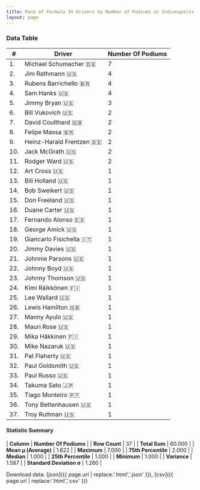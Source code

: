 ```yaml
---
title: Rank of Formula 1® Drivers by Number of Podiums at Indianapolis Motor Speedway
layout: page
---
```


<canvas id="chart" width="400" height="180"></canvas>
<script>
var data = {
    "datasets": [
        {
            "backgroundColor": [
                "#9C8E8D",
                "#9C8E8D",
                "#9C8E8D",
                "#9C8E8D",
                "#9C8E8D",
                "#9C8E8D",
                "#9C8E8D",
                "#9C8E8D",
                "#9C8E8D",
                "#9C8E8D",
                "#9C8E8D",
                "#9C8E8D",
                "#9C8E8D",
                "#9C8E8D",
                "#9C8E8D",
                "#9C8E8D",
                "#9C8E8D",
                "#9C8E8D",
                "#9C8E8D",
                "#9C8E8D",
                "#9C8E8D",
                "#9C8E8D",
                "#9C8E8D",
                "#9C8E8D",
                "#9C8E8D",
                "#9C8E8D",
                "#9C8E8D",
                "#9C8E8D",
                "#9C8E8D",
                "#9C8E8D",
                "#9C8E8D",
                "#9C8E8D",
                "#9C8E8D",
                "#9C8E8D",
                "#9C8E8D",
                "#9C8E8D",
                "#9C8E8D"
            ],
            "borderColor": [
                "#1D181E",
                "#1D181E",
                "#1D181E",
                "#1D181E",
                "#1D181E",
                "#1D181E",
                "#1D181E",
                "#1D181E",
                "#1D181E",
                "#1D181E",
                "#1D181E",
                "#1D181E",
                "#1D181E",
                "#1D181E",
                "#1D181E",
                "#1D181E",
                "#1D181E",
                "#1D181E",
                "#1D181E",
                "#1D181E",
                "#1D181E",
                "#1D181E",
                "#1D181E",
                "#1D181E",
                "#1D181E",
                "#1D181E",
                "#1D181E",
                "#1D181E",
                "#1D181E",
                "#1D181E",
                "#1D181E",
                "#1D181E",
                "#1D181E",
                "#1D181E",
                "#1D181E",
                "#1D181E",
                "#1D181E"
            ],
            "borderWidth": 1,
            "data": [
                7.0,
                4.0,
                4.0,
                4.0,
                3.0,
                2.0,
                2.0,
                2.0,
                2.0,
                2.0,
                2.0,
                1.0,
                1.0,
                1.0,
                1.0,
                1.0,
                1.0,
                1.0,
                1.0,
                1.0,
                1.0,
                1.0,
                1.0,
                1.0,
                1.0,
                1.0,
                1.0,
                1.0,
                1.0,
                1.0,
                1.0,
                1.0,
                1.0,
                1.0,
                1.0,
                1.0,
                1.0
            ],
            "label": "Number Of Podiums"
        }
    ],
    "labels": [
        "Michael Schumacher",
        "Jim Rathmann",
        "Rubens Barrichello",
        "Sam Hanks",
        "Jimmy Bryan",
        "Bill Vukovich",
        "David Coulthard",
        "Felipe Massa",
        "Heinz-Harald Frentzen",
        "Jack McGrath",
        "Rodger Ward",
        "Art Cross",
        "Bill Holland",
        "Bob Sweikert",
        "Don Freeland",
        "Duane Carter",
        "Fernando Alonso",
        "George Amick",
        "Giancarlo Fisichella",
        "Jimmy Davies",
        "Johnnie Parsons",
        "Johnny Boyd",
        "Johnny Thomson",
        "Kimi Räikkönen",
        "Lee Wallard",
        "Lewis Hamilton",
        "Manny Ayulo",
        "Mauri Rose",
        "Mika Häkkinen",
        "Mike Nazaruk",
        "Pat Flaherty",
        "Paul Goldsmith",
        "Paul Russo",
        "Takuma Sato",
        "Tiago Monteiro",
        "Tony Bettenhausen",
        "Troy Ruttman"
    ]
};
var options = {
  legend: {
    display: false
  },
  scales: {
    xAxes: [{
      ticks: {
        beginAtZero: true,
        maxRotation: 180,
        display: window.innerWidth > 800
      }
    }],
    yAxes: [{
      ticks: {
        beginAtZero: true
      }
    }]
  },
  onResize: function(chart, size) {
    chart.options.scales.xAxes[0].ticks.display = size.width > 800;
  }
};
var chart = new Chart("chart", {
    data: data,
    type: 'bar',
    options: options
});
</script>



### Data Table

| # | Driver | Number Of Podiums |
|--|--|--|
| 1. | Michael Schumacher 🇩🇪 | 7 |
| 2. | Jim Rathmann 🇺🇸 | 4 |
| 3. | Rubens Barrichello 🇧🇷 | 4 |
| 4. | Sam Hanks 🇺🇸 | 4 |
| 5. | Jimmy Bryan 🇺🇸 | 3 |
| 6. | Bill Vukovich 🇺🇸 | 2 |
| 7. | David Coulthard 🇬🇧 | 2 |
| 8. | Felipe Massa 🇧🇷 | 2 |
| 9. | Heinz-Harald Frentzen 🇩🇪 | 2 |
| 10. | Jack McGrath 🇺🇸 | 2 |
| 11. | Rodger Ward 🇺🇸 | 2 |
| 12. | Art Cross 🇺🇸 | 1 |
| 13. | Bill Holland 🇺🇸 | 1 |
| 14. | Bob Sweikert 🇺🇸 | 1 |
| 15. | Don Freeland 🇺🇸 | 1 |
| 16. | Duane Carter 🇺🇸 | 1 |
| 17. | Fernando Alonso 🇪🇸 | 1 |
| 18. | George Amick 🇺🇸 | 1 |
| 19. | Giancarlo Fisichella 🇮🇹 | 1 |
| 20. | Jimmy Davies 🇺🇸 | 1 |
| 21. | Johnnie Parsons 🇺🇸 | 1 |
| 22. | Johnny Boyd 🇺🇸 | 1 |
| 23. | Johnny Thomson 🇺🇸 | 1 |
| 24. | Kimi Räikkönen 🇫🇮 | 1 |
| 25. | Lee Wallard 🇺🇸 | 1 |
| 26. | Lewis Hamilton 🇬🇧 | 1 |
| 27. | Manny Ayulo 🇺🇸 | 1 |
| 28. | Mauri Rose 🇺🇸 | 1 |
| 29. | Mika Häkkinen 🇫🇮 | 1 |
| 30. | Mike Nazaruk 🇺🇸 | 1 |
| 31. | Pat Flaherty 🇺🇸 | 1 |
| 32. | Paul Goldsmith 🇺🇸 | 1 |
| 33. | Paul Russo 🇺🇸 | 1 |
| 34. | Takuma Sato 🇯🇵 | 1 |
| 35. | Tiago Monteiro 🇵🇹 | 1 |
| 36. | Tony Bettenhausen 🇺🇸 | 1 |
| 37. | Troy Ruttman 🇺🇸 | 1 |

#### Statistic Summary

| **Column** | **Number Of Podiums** |
| **Row Count** | 37 |
| **Total Sum** | 60.000 |
| **Mean μ (Average)** | 1.622 |
| **Maximum** | 7.000 |
| **75th Percentile** | 2.000 |
| **Median** | 1.000 |
| **25th Percentile** | 1.000 |
| **Minimum** | 1.000 |
| **Variance** | 1.587 |
| **Standard Deviation σ** | 1.260 |

Download data: [json]({{ page.url | replace:'.html','.json' }}), [csv]({{ page.url | replace:'.html','.csv' }})
